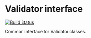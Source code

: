 # Validator interface

[![Build Status](https://app.travis-ci.com/quillstack/validator-interface.svg?branch=master)](https://app.travis-ci.com/quillstack/validator-interface)

Common interface for Validator classes.
